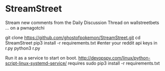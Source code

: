 # StreamStreet
Stream new comments from the Daily Discussion Thread on wallstreetbets ... on a pwnagotchi

git clone https://github.com/ghostofpokemon/StreamStreet.git
cd StreamStreet
pip3 install -r requirements.txt
#enter your reddit api keys in r.py
python3 r.py

Run it as a service to start on boot.
http://devopspy.com/linux/python-script-linux-systemd-service/
requires
sudo pip3 install -r requirements.txt

